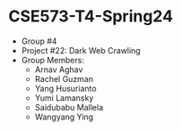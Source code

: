 # CSE573-T4-Spring24

- Group #4
- Project #22: Dark Web Crawling
- Group Members:
  - Arnav Aghav
  - Rachel Guzman
  - Yang Husurianto
  - Yumi Lamansky
  - Saidubabu Mallela
  - Wangyang Ying
